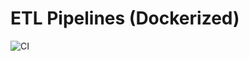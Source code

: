 # ETL Pipelines (Dockerized)

![CI](https://github.com/hurendaii/etl-pipelines-dockerized/actions/workflows/ci.yml/badge.svg)
